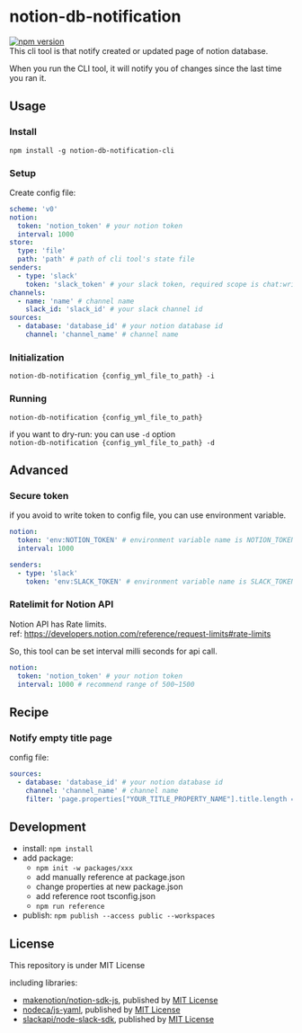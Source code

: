 # notion-db-notification
[![npm version](https://badge.fury.io/js/notion-db-notification-cli.svg)](https://badge.fury.io/js/notion-db-notification-cli)  
This cli tool is that notify created or updated page of notion database. 

When you run the CLI tool, it will notify you of changes since the last time you ran it.

## Usage
### Install
`npm install -g notion-db-notification-cli`

### Setup
Create config file:
```yml
scheme: 'v0'
notion:
  token: 'notion_token' # your notion token
  interval: 1000
store:
  type: 'file'
  path: 'path' # path of cli tool's state file
senders:
  - type: 'slack'
    token: 'slack_token' # your slack token, required scope is chat:write
channels:
  - name: 'name' # channel name
    slack_id: 'slack_id' # your slack channel id
sources:
  - database: 'database_id' # your notion database id
    channel: 'channel_name' # channel name
```

### Initialization
`notion-db-notification {config_yml_file_to_path} -i`

### Running
`notion-db-notification {config_yml_file_to_path}`

if you want to dry-run: you can use `-d` option  
`notion-db-notification {config_yml_file_to_path} -d`

## Advanced
### Secure token
if you avoid to write token to config file, you can use environment variable.
```yml
notion:
  token: 'env:NOTION_TOKEN' # environment variable name is NOTION_TOKEN
  interval: 1000
```
```yml
senders:
  - type: 'slack'
    token: 'env:SLACK_TOKEN' # environment variable name is SLACK_TOKEN
```

### Ratelimit for Notion API
Notion API has Rate limits.  
ref: https://developers.notion.com/reference/request-limits#rate-limits

So, this tool can be set interval milli seconds for api call.
```yml
notion:
  token: 'notion_token' # your notion token
  interval: 1000 # recommend range of 500~1500
```

## Recipe
### Notify empty title page
config file:
```yml
sources:
  - database: 'database_id' # your notion database id
    channel: 'channel_name' # channel name
    filter: 'page.properties["YOUR_TITLE_PROPERTY_NAME"].title.length == 0' # replace YOUR_TITLE_PROPERTY_NAME
```

## Development
- install: `npm install`
- add package: 
  - `npm init -w packages/xxx`
  - add manually reference at package.json 
  - change properties at new package.json
  - add reference root tsconfig.json
  - `npm run reference`
- publish: `npm publish --access public --workspaces`

## License
This repository is under MIT License

including libraries:
- [makenotion/notion-sdk-js](https://github.com/makenotion/notion-sdk-js), published by [MIT License](https://github.com/makenotion/notion-sdk-js/blob/main/LICENSE)
- [nodeca/js-yaml](https://github.com/nodeca/js-yaml), published by [MIT License](https://github.com/nodeca/js-yaml/blob/master/LICENSE)
- [slackapi/node-slack-sdk](https://github.com/slackapi/node-slack-sdk), published by [MIT License](https://github.com/slackapi/node-slack-sdk/blob/main/LICENSE)